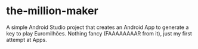 # the-million-maker


A simple Android Studio project that creates an Android App to generate a key to play Euromilhões. Nothing fancy (FAAAAAAAAR from it), just my first attempt at Apps.

